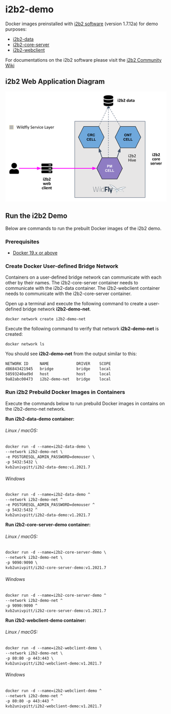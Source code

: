 # i2b2-demo

Docker images preinstalled with [i2b2 software](https://www.i2b2.org/software/index.html) (version 1.7.12a) for demo purposes:

- [i2b2-data](https://github.com/i2b2/i2b2-data)
- [i2b2-core-server](https://github.com/i2b2/i2b2-core-server)
- [i2b2-webclient](https://github.com/i2b2/i2b2-webclient)

For documentations on the i2b2 software please visit the [i2b2 Community Wiki](https://community.i2b2.org/wiki/)

## i2b2 Web Application Diagram

![i2b2 flow diagram](./img/i2b2_flow.png)

## Run the i2b2 Demo

Below are commands to run the prebuilt Docker images of the i2b2 demo.

### Prerequisites

- [Docker 19.x or above](https://docs.docker.com/get-docker/)

### Create Docker User-defined Bridge Network

Containers on a user-defined bridge network can communicate with each other by their names.  The i2b2-core-server container needs to communicate with the i2b2-data container.  The i2b2-webclient container needs to communicate with the i2b2-core-server container.

Open up a terminal and execute the following command to create a user-defined bridge network **i2b2-demo-net**.

```
docker network create i2b2-demo-net
```

Execute the following command to verify that network **i2b2-demo-net** is created:

```
docker network ls
```

You should see **i2b2-demo-net** from the output similar to this:

```
NETWORK ID     NAME            DRIVER    SCOPE
d86843421945   bridge          bridge    local
58593240ad9d   host            host      local
9a82abc00473   i2b2-demo-net   bridge    local
```

### Run i2b2 Prebuild Docker Images in Containers

Execute the commands below to run prebuild Docker images in contains on the i2b2-demo-net network.

**Run i2b2-data-demo container:**

###### Linux / macOS:

```
docker run -d --name=i2b2-data-demo \
--network i2b2-demo-net \
-e POSTGRESQL_ADMIN_PASSWORD=demouser \
-p 5432:5432 \
kvb2univpitt/i2b2-data-demo:v1.2021.7
```

###### Windows

```
docker run -d --name=i2b2-data-demo ^
--network i2b2-demo-net ^
-e POSTGRESQL_ADMIN_PASSWORD=demouser ^
-p 5432:5432 ^
kvb2univpitt/i2b2-data-demo:v1.2021.7
```

**Run i2b2-core-server-demo container:**

###### Linux / macOS:

```
docker run -d --name=i2b2-core-server-demo \
--network i2b2-demo-net \
-p 9090:9090 \
kvb2univpitt/i2b2-core-server-demo:v1.2021.7
```

###### Windows

```
docker run -d --name=i2b2-core-server-demo ^
--network i2b2-demo-net ^
-p 9090:9090 ^
kvb2univpitt/i2b2-core-server-demo:v1.2021.7
```

**Run i2b2-webclient-demo container:**

###### Linux / macOS:

```
docker run -d --name=i2b2-webclient-demo \
--network i2b2-demo-net \
-p 80:80 -p 443:443 \
kvb2univpitt/i2b2-webclient-demo:v1.2021.7
```

###### Windows

```
docker run -d --name=i2b2-webclient-demo ^
--network i2b2-demo-net ^
-p 80:80 -p 443:443 ^
kvb2univpitt/i2b2-webclient-demo:v1.2021.7
```
